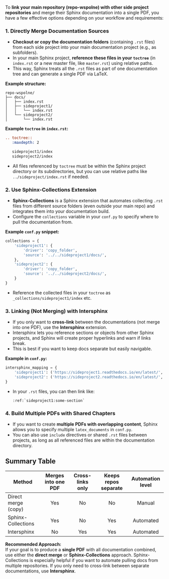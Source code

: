 To **link your main repository (repo-wspolne) with other side project repositories** and merge their Sphinx documentation into a single PDF, you have a few effective options depending on your workflow and requirements:

### 1. **Directly Merge Documentation Sources**

- **Checkout or copy the documentation folders** (containing `.rst` files) from each side project into your main documentation project (e.g., as subfolders).
- In your main Sphinx project, **reference these files in your `toctree`** (in `index.rst` or a new master file, like `master.rst`) using relative paths.
- This way, Sphinx treats all the `.rst` files as part of one documentation tree and can generate a single PDF via LaTeX.

**Example structure:**
```
repo-wspolne/
├── docs/
│   ├── index.rst
│   ├── sideproject1/
│   │   └── index.rst
│   └── sideproject2/
│       └── index.rst
```
**Example `toctree` in `index.rst`:**
```rst
.. toctree::
   :maxdepth: 2

   sideproject1/index
   sideproject2/index
```
- All files referenced by `toctree` must be within the Sphinx project directory or its subdirectories, but you can use relative paths like `../sideproject/index.rst` if needed.

### 2. **Use Sphinx-Collections Extension**

- **Sphinx-Collections** is a Sphinx extension that automates collecting `.rst` files from different source folders (even outside your main repo) and integrates them into your documentation build.
- Configure the `collections` variable in your `conf.py` to specify where to pull the documentation from.

**Example `conf.py` snippet:**
```python
collections = {
    'sideproject1': {
        'driver': 'copy_folder',
        'source': '../../sideproject1/docs/',
    },
    'sideproject2': {
        'driver': 'copy_folder',
        'source': '../../sideproject2/docs/',
    }
}
```
- Reference the collected files in your `toctree` as `_collections/sideproject1/index` etc.

### 3. **Linking (Not Merging) with Intersphinx**

- If you only want to **cross-link** between the documentations (not merge into one PDF), use the **Intersphinx** extension.
- Intersphinx lets you reference sections or objects from other Sphinx projects, and Sphinx will create proper hyperlinks and warn if links break.
- This is best if you want to keep docs separate but easily navigable.

**Example in `conf.py`:**
```python
intersphinx_mapping = {
    'sideproject1': ('https://sideproject1.readthedocs.io/en/latest/', None),
    'sideproject2': ('https://sideproject2.readthedocs.io/en/latest/', None),
}
```
- In your `.rst` files, you can then link like:
  ```
  :ref:`sideproject1:some-section`
  ```

### 4. **Build Multiple PDFs with Shared Chapters**

- If you want to create **multiple PDFs with overlapping content**, Sphinx allows you to specify multiple `latex_documents` in `conf.py`.
- You can also use `include` directives or shared `.rst` files between projects, as long as all referenced files are within the documentation directory.

## **Summary Table**

| Method                | Merges into one PDF | Cross-links only | Keeps repos separate | Automation level |
|-----------------------|:------------------:|:----------------:|:-------------------:|:---------------:|
| Direct merge (copy)   |        Yes         |       No         |         No          |     Manual      |
| Sphinx-Collections    |        Yes         |       No         |        Yes          |    Automated    |
| Intersphinx           |        No          |      Yes         |        Yes          |    Automated    |

**Recommended Approach:**  
If your goal is to produce a **single PDF** with all documentation combined, use either the **direct merge** or **Sphinx-Collections** approach. Sphinx-Collections is especially helpful if you want to automate pulling docs from multiple repositories. If you only need to cross-link between separate documentations, use **Intersphinx**.